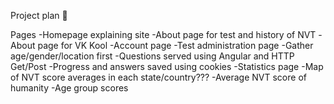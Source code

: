 Project plan :whale:

Pages
-Homepage explaining site
-About page for test and history of NVT
-About page for VK Kool
-Account page
-Test administration page
  -Gather age/gender/location first
  -Questions served using Angular and HTTP Get/Post
  -Progress and answers saved using cookies
-Statistics page
  -Map of NVT score averages in each state/country??? 
  -Average NVT score of humanity
  -Age group scores
